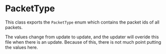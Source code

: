 # PacketType
This class exports the `PacketType` enum which contains the packet ids of all packets.

The values change from update to update, and the updater will overide this file when there is an update. Because of this, there is not much point putting the values here.
